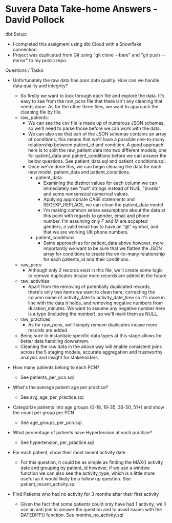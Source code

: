 
# Suvera Data Take-home Answers - David Pollock

dbt Setup:
* I completed this assigment using dbt Cloud with a Snowflake connection.
* Project was duplicated from Git using "git clone --bare" and "git push --mirror" to my public repo.

Questions / Tasks:
* Unfortunately the raw data has poor data quality. How can we handle data quality and integrity?
    * So firstly we want to look through each file and explore the data. It's easy to see from the raw_pcns file that there isn't any cleaning that needs done. As for the other three files, we want to approach the cleaning file by file.
    * raw_patients:
        * We can see the csv file is made up of numerous JSON schemas, so we'll need to parse those before we can work with the data. 
        * We can also see that eah of the JSON schemas contains an array of conditions, this means that we'll have a possible one-to-many relationship between patient_id and condition. A good approach here is to split the raw_patient data into two different models; one for patient_data and patient_conditions before we can answer the below questions. See patient_data.sql and patient_conditions.sql.
        * Once we've done this, we can begin clenaing the data for each new model; patient_data and patient_conditions.
            * patient_data:
                * Examining the distinct values for each column we can immediately see "null" strings instead of NUlL, "invalid" and some nonsensical numerical values.
                * Applying appropriate CASE statements and REGEXP_REPLACE, we can clean the patient_data model
                * I'm making common sense assumptions about the data at this point with regards to gender, email and phone number. I'm assuming only F and M are accepted genders, a valid email has to have an "@" symbol, and that we are working UK phone numbers.
            * patient_conditions:
                * Same approach as for patient_data above however, more importantly we want to be sure that we flatten the JSON array for conditions to create the on-to-many relationship for each patients_id and their conditions.
    * raw_pcns:
        * Although only 2 records exist in this file, we'll create some logic to remove duplicates incase more records are added in the future
    * raw_activities:
        * Apart from the removing of potentially duplicated records, there's only two items we want to clean here; correcting the column name of activity_date to activity_date_time so it's more in line with the data it holds, and removing negative numbers from duration_minutes. We want to assume any negative number here is a typo (including the number), so we'll mark them as NULL.
    * raw_practices:
        * As for raw_pcns, we'll simply remove duplicates incase more records are added.
    * Being sure to instantiate specific data types at this stage allows for better data handling downstrem. 
    * Cleaning the raw data in the above way will enable consistent joins across the 5 staging models, accurate aggregation and trustworthy analysis and insight for stakeholders.

* How many patients belong to each PCN?
    * See patients_per_pcn.sql

* What's the average patient age per practice?
    * See avg_age_per_practice.sql

* Categorize patients into age groups (0-18, 19-35, 36-50, 51+) and show the count per group per PCN
    * See age_groups_per_pcn.sql

* What percentage of patients have Hypertension at each practice?
    * See hypertension_per_practice.sql

* For each patient, show their most recent activity date
    * For this question, it could be as simple as finding the MAX() activity date and grouping by patient_id however, if we use a window function we can also see the activity_type, which is a little more useful as it would likely be a follow up question. See patient_recent_activity.sql 

* Find Patients who had no activity for 3 months after their first activity
    * Given the fact that some patients could only have had 1 activity, we'll use an anti join to answer the question and to avoid issues with the DATEDIFF() function. See months_no_activity.sql
